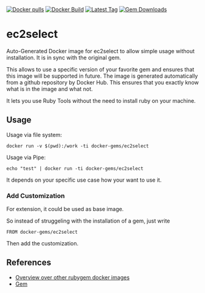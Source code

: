 [![Docker pulls](https://img.shields.io/docker/pulls/rubygem/ec2select.svg)](https://hub.docker.com/r/rubygem/ec2select/)
[![Docker Build](https://img.shields.io/docker/automated/rubygem/ec2select.svg)](https://hub.docker.com/r/rubygem/ec2select/)
[![Latest Tag](https://img.shields.io/github/tag/docker-rubygem/ec2select.svg)](https://hub.docker.com/r/rubygem/ec2select/)
[![Gem Downloads](https://img.shields.io/gem/dt/ec2select.svg)](https://rubygems.org/gems/ec2select/)
# ec2select

Auto-Generated Docker image for ec2select to allow simple usage without installation.
It is in sync with the original gem.

This allows to use a specific version of your favorite gem and ensures that this image will be supported in future.
The image is generated automatically from a github repository by Docker Hub.
This ensures that you exactly know what is in the image and what not.

It lets you use Ruby Tools without the need to install ruby on your machine.

## Usage

Usage via file system:

`docker run -v $(pwd):/work -ti docker-gems/ec2select`

Usage via Pipe:

`echo "test" | docker run -ti docker-gems/ec2select`

It depends on your specific use case how your want to use it.

### Add Customization

For extension, it could be used as base image.

So instead of struggeling with the installation of a gem, just write

`FROM docker-gems/ec2select`

Then add the customization.

## References

 - [Overview over other rubygem docker images](https://github.com/thinkbot/docker-rubygem)
 - [Gem](https://rubygems.org/gems/ec2select/)
